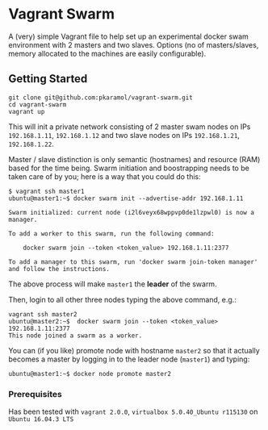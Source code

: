# Vagrant Swarm

A (very) simple Vagrant file to help set up an experimental docker swam environment with 2 masters and two slaves.
Options (no of masters/slaves, memory allocated to the machines are easily configurable).

## Getting Started

```shell
git clone git@github.com:pkaramol/vagrant-swarm.git
cd vagrant-swarm
vagrant up
```

This will init a private network consisting of 2 master swam nodes on IPs `192.168.1.11`, `192.168.1.12` and two slave nodes on IPs `192.168.1.21`, `192.168.1.22`.

Master / slave distinction is only semantic (hostnames) and resource (RAM) based for the time being.
Swarm initiation and boostrapping needs to be taken care of by you; here is a way that you could do this:

```shell
$ vagrant ssh master1
ubuntu@master1:~$ docker swarm init --advertise-addr 192.168.1.11

Swarm initialized: current node (i2l6veyx68wppvp0de1lzpwl0) is now a manager.

To add a worker to this swarm, run the following command:

    docker swarm join --token <token_value> 192.168.1.11:2377

To add a manager to this swarm, run 'docker swarm join-token manager' and follow the instructions.

```

The above process will make `master1` the __leader__ of the swarm.

Then, login to all other three nodes typing the above command, e.g.:

```shell
vagrant ssh master2
ubuntu@master2:~$  docker swarm join --token <token_value> 192.168.1.11:2377
This node joined a swarm as a worker.
```

You can (if you like) promote node with hostname `master2` so that it actually becomes a master by logging in to the leader node (`master1`) and typing:

```shell
ubuntu@master1:~$ docker node promote master2
```


### Prerequisites

Has been tested with `vagrant 2.0.0`, `virtualbox 5.0.40_Ubuntu r115130` on `Ubuntu 16.04.3 LTS`
